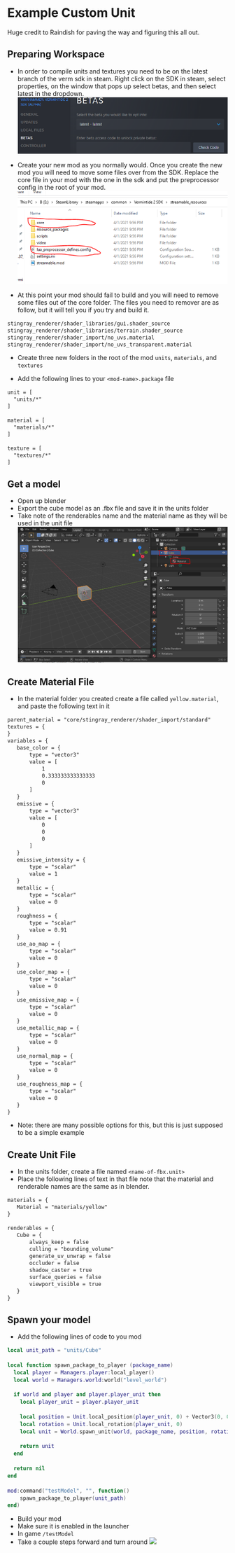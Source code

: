 # Example Custom Unit

Huge credit to Raindish for paving the way and figuring this all out.

## Preparing Workspace
- In order to compile units and textures you need to be on the latest branch of the verm sdk in steam. Right click on the SDK in steam, select properties, on the window that pops up select betas, and then select latest in the dropdown. ![](./readmeImages/beta.PNG)

- Create your new mod as you normally would. Once you create the new mod you will need to move some files over from the SDK. Replace the core file in your mod with the one in the sdk and put the preprocessor config in the root of your mod.
![](./readmeImages/sdkFiles.png)

- At this point your mod should fail to build and you will need to remove some files out of the core folder. The files you need to remover are as follow, but it will tell you if you try and build it.
```
stingray_renderer/shader_libraries/gui.shader_source
stingray_renderer/shader_libraries/terrain.shader_source
stingray_renderer/shader_import/no_uvs.material
stingray_renderer/shader_import/no_uvs_transparent.material
```

- Create three new folders in the root of the mod `units`, `materials`, and `textures`

- Add the following lines to your `<mod-name>.package` file
```
unit = [
  "units/*"
]

material = [
  "materials/*"
]  

texture = [
  "textures/*"
] 
```

## Get a model
* Open up blender
* Export the cube model as an .fbx file and save it in the units folder
* Take note of the renderables name and the material name as they will be used in the unit file
![](./readmeImages/blender.PNG)

## Create Material File 
 - In the material folder you created create a file called `yellow.material`, and paste the following text in it
 ```
parent_material = "core/stingray_renderer/shader_import/standard"
textures = {
}
variables = {
	base_color = {
		type = "vector3"
		value = [
			1
			0.333333333333333
			0
		]
	}
	emissive = {
		type = "vector3"
		value = [
			0
			0
			0
		]
	}
	emissive_intensity = {
		type = "scalar"
		value = 1
	}
	metallic = {
		type = "scalar"
		value = 0
	}
	roughness = {
		type = "scalar"
		value = 0.91
	}
	use_ao_map = {
		type = "scalar"
		value = 0
	}
	use_color_map = {
		type = "scalar"
		value = 0
	}
	use_emissive_map = {
		type = "scalar"
		value = 0
	}
	use_metallic_map = {
		type = "scalar"
		value = 0
	}
	use_normal_map = {
		type = "scalar"
		value = 0
	}
	use_roughness_map = {
		type = "scalar"
		value = 0
	}
}
 ```
- Note: there are many possible options for this, but this is just supposed to be a simple example
## Create Unit File
 - In the units folder, create a file named `<name-of-fbx.unit>`
 - Place the following lines of text in that file note that the material and renderable names are the same as in blender. 
 ```
materials = {
	Material = "materials/yellow"
}
 
renderables = {
	Cube = {
		always_keep = false
		culling = "bounding_volume"
		generate_uv_unwrap = false
		occluder = false
		shadow_caster = true
		surface_queries = false
		viewport_visible = true
	}
}  
 ``` 

## Spawn your model
- Add the following lines of code to you mod 
```lua
local unit_path = "units/Cube"

local function spawn_package_to_player (package_name)
  local player = Managers.player:local_player()
  local world = Managers.world:world("level_world")

  if world and player and player.player_unit then
    local player_unit = player.player_unit

    local position = Unit.local_position(player_unit, 0) + Vector3(0, 0, 1)
    local rotation = Unit.local_rotation(player_unit, 0)
    local unit = World.spawn_unit(world, package_name, position, rotation)

    return unit
  end

  return nil
end

mod:command("testModel", "", function() 
    spawn_package_to_player(unit_path)
end)
```
- Build your mod
- Make sure it is enabled in the launcher
- In game `/testModel` 
- Take a couple steps forward and turn around
![](./readmeImages/final.png)
 
